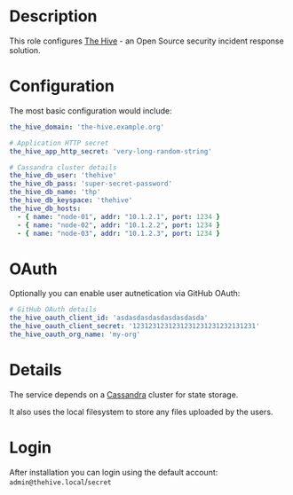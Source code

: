 # Description

This role configures [The Hive](https://thehive-project.org/) - an Open Source security incident response solution.

# Configuration

The most basic configuration would include:
```yaml
the_hive_domain: 'the-hive.example.org'

# Application HTTP secret
the_hive_app_http_secret: 'very-long-random-string'

# Cassandra cluster details
the_hive_db_user: 'thehive'
the_hive_db_pass: 'super-secret-password'
the_hive_db_name: 'thp'
the_hive_db_keyspace: 'thehive'
the_hive_db_hosts:
  - { name: "node-01", addr: "10.1.2.1", port: 1234 }
  - { name: "node-02", addr: "10.1.2.2", port: 1234 }
  - { name: "node-03", addr: "10.1.2.3", port: 1234 }
```

# OAuth

Optionally you can enable user autnetication via GitHub OAuth:
```yaml
# GitHub OAuth details
the_hive_oauth_client_id: 'asdasdasdasdasdasdasda'
the_hive_oauth_client_secret: '1231231231231231231231232131231'
the_hive_oauth_org_name: 'my-org'
```

# Details

The service depends on a [Cassandra](https://cassandra.apache.org/) cluster for state storage.

It also uses the local filesystem to store any files uploaded by the users.

# Login

After installation you can login using the default account: `admin@thehive.local`/`secret`
